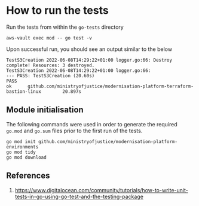 # How to run the tests

Run the tests from within the `go-tests` directory

```
aws-vault exec mod -- go test -v
```

Upon successful run, you should see an output similar to the below

```
TestS3Creation 2022-06-08T14:29:22+01:00 logger.go:66: Destroy complete! Resources: 3 destroyed.
TestS3Creation 2022-06-08T14:29:22+01:00 logger.go:66: 
--- PASS: TestS3Creation (20.60s)
PASS
ok      github.com/ministryofjustice/modernisation-platform-terraform-bastion-linux        20.897s
```

## Module initialisation

The following commands were used in order to generate the required `go.mod` and `go.sum` files prior to the first run of the tests.

```
go mod init github.com/ministryofjustice/modernisation-platform-environments
go mod tidy
go mod download
```

## References

1. https://www.digitalocean.com/community/tutorials/how-to-write-unit-tests-in-go-using-go-test-and-the-testing-package
